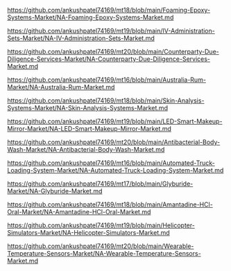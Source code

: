 <p><a href="https://github.com/ankushpatel74169/mt18/blob/main/Foaming-Epoxy-Systems-Market/NA-Foaming-Epoxy-Systems-Market.md">https://github.com/ankushpatel74169/mt18/blob/main/Foaming-Epoxy-Systems-Market/NA-Foaming-Epoxy-Systems-Market.md</a></p><p><a href="https://github.com/ankushpatel74169/mt19/blob/main/IV-Administration-Sets-Market/NA-IV-Administration-Sets-Market.md">https://github.com/ankushpatel74169/mt19/blob/main/IV-Administration-Sets-Market/NA-IV-Administration-Sets-Market.md</a></p><p><a href="https://github.com/ankushpatel74169/mt20/blob/main/Counterparty-Due-Diligence-Services-Market/NA-Counterparty-Due-Diligence-Services-Market.md">https://github.com/ankushpatel74169/mt20/blob/main/Counterparty-Due-Diligence-Services-Market/NA-Counterparty-Due-Diligence-Services-Market.md</a></p><p><a href="https://github.com/ankushpatel74169/mt16/blob/main/Australia-Rum-Market/NA-Australia-Rum-Market.md">https://github.com/ankushpatel74169/mt16/blob/main/Australia-Rum-Market/NA-Australia-Rum-Market.md</a></p><p><a href="https://github.com/ankushpatel74169/mt18/blob/main/Skin-Analysis-Systems-Market/NA-Skin-Analysis-Systems-Market.md">https://github.com/ankushpatel74169/mt18/blob/main/Skin-Analysis-Systems-Market/NA-Skin-Analysis-Systems-Market.md</a></p><p><a href="https://github.com/ankushpatel74169/mt19/blob/main/LED-Smart-Makeup-Mirror-Market/NA-LED-Smart-Makeup-Mirror-Market.md">https://github.com/ankushpatel74169/mt19/blob/main/LED-Smart-Makeup-Mirror-Market/NA-LED-Smart-Makeup-Mirror-Market.md</a></p><p><a href="https://github.com/ankushpatel74169/mt20/blob/main/Antibacterial-Body-Wash-Market/NA-Antibacterial-Body-Wash-Market.md">https://github.com/ankushpatel74169/mt20/blob/main/Antibacterial-Body-Wash-Market/NA-Antibacterial-Body-Wash-Market.md</a></p><p><a href="https://github.com/ankushpatel74169/mt16/blob/main/Automated-Truck-Loading-System-Market/NA-Automated-Truck-Loading-System-Market.md">https://github.com/ankushpatel74169/mt16/blob/main/Automated-Truck-Loading-System-Market/NA-Automated-Truck-Loading-System-Market.md</a></p><p><a href="https://github.com/ankushpatel74169/mt17/blob/main/Glyburide-Market/NA-Glyburide-Market.md">https://github.com/ankushpatel74169/mt17/blob/main/Glyburide-Market/NA-Glyburide-Market.md</a></p><p><a href="https://github.com/ankushpatel74169/mt18/blob/main/Amantadine-HCl-Oral-Market/NA-Amantadine-HCl-Oral-Market.md">https://github.com/ankushpatel74169/mt18/blob/main/Amantadine-HCl-Oral-Market/NA-Amantadine-HCl-Oral-Market.md</a></p><p><a href="https://github.com/ankushpatel74169/mt19/blob/main/Helicopter-Simulators-Market/NA-Helicopter-Simulators-Market.md">https://github.com/ankushpatel74169/mt19/blob/main/Helicopter-Simulators-Market/NA-Helicopter-Simulators-Market.md</a></p><p><a href="https://github.com/ankushpatel74169/mt20/blob/main/Wearable-Temperature-Sensors-Market/NA-Wearable-Temperature-Sensors-Market.md">https://github.com/ankushpatel74169/mt20/blob/main/Wearable-Temperature-Sensors-Market/NA-Wearable-Temperature-Sensors-Market.md</a></p>
